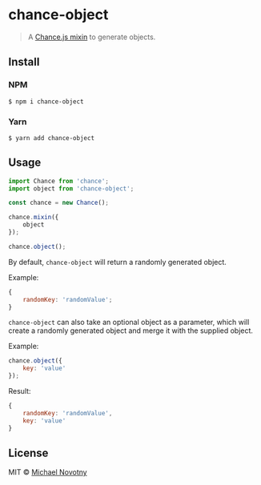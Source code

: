 # chance-object

> A [Chance.js mixin](http://chancejs.com/#mixin) to generate objects.

## Install

### NPM

```
$ npm i chance-object
```

### Yarn

```
$ yarn add chance-object
```

## Usage

```js
import Chance from 'chance';
import object from 'chance-object';

const chance = new Chance();

chance.mixin({
    object
});

chance.object();
```

By default, `chance-object` will return a randomly generated object.

Example:

```js
{
    randomKey: 'randomValue';
}
```

`chance-object` can also take an optional object as a parameter, which will create a randomly generated object and merge it with the supplied object.

Example:

```js
chance.object({
    key: 'value'
});
```

Result:

```js
{
    randomKey: 'randomValue',
    key: 'value'
}
```

## License

MIT © [Michael Novotny](https://manovotny.com)
